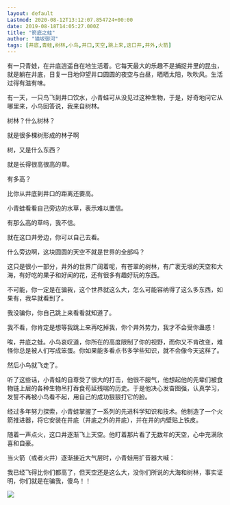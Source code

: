 ```yaml
---
layout: default
Lastmod: 2020-08-12T13:12:07.854724+00:00
date: 2019-08-18T14:05:27.000Z
title: "箭底之蛙"
author: "猫坂御河"
tags: [井底,青蛙,树林,小鸟,井口,天空,跳上来,这口井,井外,火箭]
---
```


有一只青蛙，在井底逍遥自在地生活着。它每天最大的乐趣不是捕捉井里的昆虫，就是躺在井底，日复一日地仰望井口圆圆的夜空与白昼，晒晒太阳，吹吹风。生活过得有滋有味。

有一天，一只鸟飞到井口饮水，小青蛙可从没见过这种生物，于是，好奇地问它从哪里来，小鸟回答说，我来自树林。

树林？什么树林？

就是很多棵树形成的林子啊

树，又是什么东西？

就是长得很高很高的草。

有多高？

比你从井底到井口的距离还要高。

小青蛙看看自己旁边的水草，表示难以置信。

有那么高的草吗，我不信。

就在这口井旁边，你可以自己去看。

什么旁边啊，这块圆圆的天空不就是世界的全部吗？

这只是很小一部分，井外的世界广阔着呢，有苍翠的树林，有广袤无垠的天空和大海，有好吃的果子和好闻的花，还有很多有趣好玩的东西。

不可能，你一定是在骗我，这个世界就这么大，怎么可能容纳得了这么多东西，如果有，我早就看到了。

我没骗你，你自己跳上来看看就知道了。

我不看，你肯定是想等我跳上来再吃掉我，你个井外势力，我才不会受你蛊惑！

唉，井底之蛙。小鸟哀叹道，你所在的高度限制了你的视野，而你又不肯改变，难怪你总是被人们写成笨蛋。你如果能多看点书多学些知识，就不会像今天这样了。

然后小鸟就飞走了。

听了这些话，小青蛙的自尊受了很大的打击，他很不服气，他想起他的先辈们被食物链上层的各种生物吊打吞食苟延残喘的历史。于是他决心发奋图强，认真学习，发誓不再被小鸟看不起，用自己的成功狠狠打它的脸。

经过多年努力探索，小青蛙掌握了一系列的先进科学知识和技术。他制造了一个火箭推进器，将它安装在井底（井底之外的井底），并在井的内壁贴上铁皮。

随着一声点火，这口井逐渐飞上天空。他盯着那片看了无数年的天空，心中充满欣喜和自豪。

当火箭（或者火井）逐渐接近大气层时，小青蛙用扩音器大喊：

我已经飞得比你们都高了，但天空还是这么大，没你们所说的大海和树林，事实证明，你们就是在骗我，傻鸟！！

![](https://images.weserv.nl/?url=https%3A//img3.doubanio.com/view/note/l/public/p64292441.jpg)

